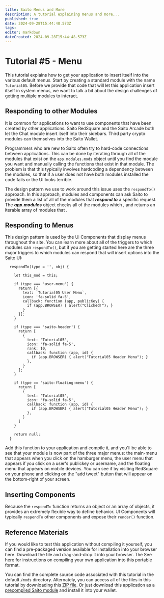 ```yaml
---
title: Saito Menus and More
description: A tutorial explaining menus and more...
published: true
date: 2024-09-28T15:44:48.573Z
tags: 
editor: markdown
dateCreated: 2024-09-28T15:44:48.573Z
---
```


# Tutorial #5 - Menu

This tutorial explains how to get your application to insert itself into the various default menus. Start by creating a standard module with the name ```Tutorial05```. Before we provide that code that will let this application insert itself in system menus, we want to talk a bit about the design challenges of getting multiple modules to interact.

## Responding to other Modules

It is common for applications to want to use components that have been created by other applications. Saito RedSquare and the Saito Arcade both let the Chat module insert itself into their sidebars. Third party crypto modules can themselves into the Saito Wallet. 

Programmers who are new to Saito often try to hard-code connections between applications. This can be done by iterating through all of the modules that exist on the ```app.modules.mods``` object until you find the module you want and manually calling the functions that exist in that module. The problem is that this typically involves hardcoding a dependency between the modules, so that if a user does not have both modules installed the code fails or the UI looks terrible.

The design pattern we use to work around this issue uses the ```respondTo()``` approach. In this approach, modules and components can ask Saito to provide them a list of all of the modules that ***respond to*** a specific request. The ***app.modules*** object checks all of the modules which , and returns an iterable array of modules that .





## Responding to Menus

This design pattern is used by the UI Components that display menus throughout the site. You can learn more about all of the triggers to which modules can ```respondTo()```, but if you are getting started here are the three major triggers to which modules can respond that will insert options into the Saito UI:

```
  respondTo(type = '', obj) {

    let this_mod = this;

    if (type === 'user-menu') {
      return [{
        text: `Tutorial05 User Menu`,
        icon: 'fa-solid fa-5',
        callback: function (app, publicKey) {
          if (app.BROWSER) { alert("Clicked!"); }
        }
      }];
    }

    if (type === 'saito-header') {
      return [
        {
          text: 'Tutorial05',
          icon: 'fa-solid fa-5',
          rank: 10,
          callback: function (app, id) {
            if (app.BROWSER) { alert("Tutorial05 Header Menu"); }
          },
        }
      ];
    }

    if (type == 'saito-floating-menu') {
      return [
        {
          text: 'Tutorial05',
          icon: 'fa-solid fa-5',
          callback: function (app, id) {
            if (app.BROWSER) { alert("Tutorial05 Header Menu"); }
          },
        }
      ]
    }

    return null;
  }
```

Add this function to your application and compile it, and you'll be able to see that your module is now part of the three major menus: the main-menu that appears when you click on the hamburger menu, the user menu that appears if you click on a user's publickey or username, and the floating menu that appears on mobile devices. You can see if by visiting RedSquare on your phone and clicking on the "add tweet" button that will appear on the bottom-right of your screen.

## Inserting Components

Because the ```respondTo``` function returns an object or an array of objects, it provides an extremely flexible way to define behavior. UI Components will typically ```respondTo``` other components and expose their ```render()``` function.


## Reference Materials

If you would like to test this application without compiling it yourself, you can find a pre-packaged version available for installation into your browser here. Download the file and drag-and-drop it into your browser. The See here for instructions on compiling your own application into this portable format.

You can find the complete source code associated with this tutorial in the default ```/mods``` directory.  Alternately, you can access all of the files in this tutorial by downloading this [ZIP file](/tutorial02.zip). Or just download this application as a [precompiled Saito module](/) and install it into your wallet.


